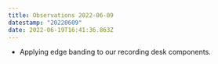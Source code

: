```yaml
---
title: Observations 2022-06-09
datestamp: "20220609"
date: 2022-06-19T16:41:36.863Z
---
```

- Applying edge banding to our recording desk components.